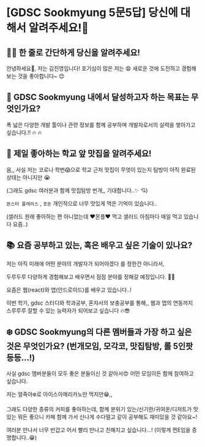 # [GDSC Sookmyung 5문5답] 당신에 대해서 알려주세요!👀

## ☝🏻 한 줄로 간단하게 당신을 알려주세요!

안녕하세요:wave:, 저는 김진영입니다! 호기심이 많은 저는 :anguished: 새로운 것에 도전하고 경험해보는 것을 좋아합니다~ :blush:

## 🎯 GDSC Sookmyung 내에서 달성하고자 하는 목표는 무엇인가요?

폭 넓은 다양한 개발 툴이나 관련 정보를 함께 공부하며 개발자로서의 실력을 쌓아가고 싶습니다.!!  :fire: :fire:

## 🍕 제일 좋아하는 학교 앞 맛집을 알려주세요!

음,, 사실 저는 코로나 학번:scream:으로 학교 근처 맛집이 무엇이 있는지 탐방이 아직 완료된 상태는 아니지만 :sob:

(그래도 gdsc 여러분과 함께 맛집탐방 번개,, 기대합니다..:sparkles: :cupid:)

`몬스터 플레이스` , `포돈` 개인적으로 너무 맛있게 먹은 기억이 있습니다.. 

(샐러드 원래 좋아하는 편 아니었는데  :heart:몬플:heart: 먹고 샐러드 아침마다 매일 먹고 있습니다 요즘..) 

## 📚 요즘 공부하고 있는, 혹은 배우고 싶은 기술이 있나요?

저는 아직 미래에 어떤 분야의 개발자가 되어야겠다 를 정한건 아니라서, 

두루두루 다양하게 경험해보고 배우면서 점점 분야를 정해갈 예정입니다. :punch::muscle:

요즘은 웹(react)와 앱(안드로이드)를 배우고 있습니다..! 

이번 학기, gdsc 스터디와 학과공부, 혼자서의 보충공부를 통해,, 웹과 앱의 연동까지 스루루루 잘할 수 있는 능력자가 되어보고 싶습니다 :fire::sunglasses: 

## ❄️ GDSC Sookmyung의 다른 멤버들과 가장 하고 싶은 것은 무엇인가요? (번개모임, 모각코, 맛집탐방, 롤 5인팟 등등...!)

사실 gdsc 멤버분들이 모두 좋은 분들이신 것 같아서:heart_eyes: 어떤 모임이든 함께 참여하고 싶습니다.

저는 얼죽아❄️로 아이스아메리카노만 먹지만:grin:,, 

그래도 다양한 종류의 커피를 좋아하는데, 함께 분위기 있는/신기한/귀여운/디저트가 맛있는 뭐든 좋으니 카페 함께 가서 신나게 수다떨고 같이 공부해도 재미있을 것 같아요~!

여러분 만나서 너무 반갑고 어서 빨리 만나고 친해지고 싶습니다...! (이렇게 찐E임을 증명합니다..:grin:)